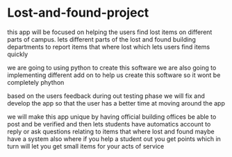 # Lost-and-found-project
this app will be focused on helping the users find lost items on different parts of campus. 
lets different parts of the lost and found building departments to report items that where lost which lets users find items quickly

we are going to using python to create this software we are also going to implementing different add on to help us create this software so it wont be completely phython

based on the users feedback during out testing phase we will fix and develop the app so that the user has a better time at moving around the app

we will make this app unique by having official building offices be able to post and be verified and then lets students have automatics account to reply or ask questions relating to items that where lost and found
maybe have a system also where if you help a student out you get points which in turn will let you get small items for your acts of service